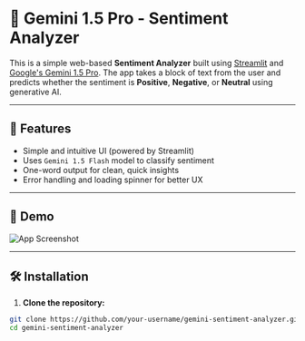 # 🧠 Gemini 1.5 Pro - Sentiment Analyzer

This is a simple web-based **Sentiment Analyzer** built using [Streamlit](https://streamlit.io/) and [Google's Gemini 1.5 Pro](https://ai.google.dev/gemini-api/docs/overview). The app takes a block of text from the user and predicts whether the sentiment is **Positive**, **Negative**, or **Neutral** using generative AI.

---

## 🚀 Features

- Simple and intuitive UI (powered by Streamlit)
- Uses `Gemini 1.5 Flash` model to classify sentiment
- One-word output for clean, quick insights
- Error handling and loading spinner for better UX

---

## 📸 Demo

![App Screenshot](https://via.placeholder.com/800x400?text=Sentiment+Analyzer+Demo)

---

## 🛠️ Installation

1. **Clone the repository:**

```bash
git clone https://github.com/your-username/gemini-sentiment-analyzer.git
cd gemini-sentiment-analyzer
